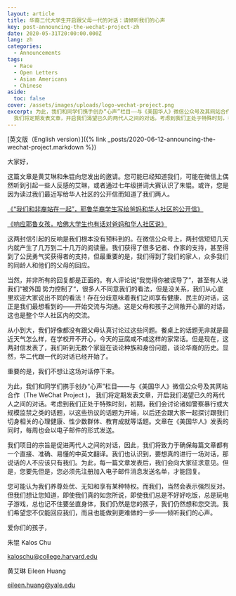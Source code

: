 ```yaml
---
layout: article
title: 华裔二代大学生开启跟父母一代的对话：请倾听我们的心声
key: post-announcing-the-wechat-project-zh
date: 2020-05-31T20:00:00.000Z
lang: zh
categories:
  - Announcements
tags:
  - Race
  - Open Letters
  - Asian Americans
  - Chinese
aside:
  toc: false
cover: /assets/images/uploads/logo-wechat-project.png
excerpt: 为此，我们和同学们携手创办“心声”栏目——与《美国华人》微信公众号及其网站合作（The WeChat Project )，
  我们将定期发表文章，开启我们渴望已久的两代人之间的对话。考虑到我们正处于特殊时刻，初期，我们会讨论诸如警察暴行或大规模监禁之类的话题，以这些热议的话题为开端，以后还会跟大家一起探讨跟我们切身相关的心理健康、性少数群体、教育成就等话题。文章在《美国华人》发表的同时，每周也会以电子邮件的形式发送。
---
```

[英文版（English version）]({% link _posts/2020-06-12-announcing-the-wechat-project.markdown %})

大家好，


这篇文章是黄艾琳和朱锟向您发出的邀请。您可能已经知道我们，可能在微信上偶然听到引起一些人反感的艾琳，或者通过七年级拼词大赛认识了朱锟。或许，您是因为读过我们最近写给华人社区的公开信而知道了我们两人。


[《“我们和非裔站在一起”，耶鲁华裔学生写给爸妈和华人社区的公开信》](https://mp.weixin.qq.com/s?__biz=MjM5NDE1NTc4Nw==&mid=2655647555&idx=1&sn=7d2a7031bec78d247bf8a5283ba043b9&chksm=bd314b278a46c2314ffe528f26711940fb7968967393c1b02fb1f0a87c4411195e0c8b4a780c&scene=21)

[《响应耶鲁女孩，哈佛大学生也有话对爸妈和华人社区说》](https://mp.weixin.qq.com/s?__biz=MjM5NDE1NTc4Nw==&mid=2655647744&idx=1&sn=ae9512c7614f46815801b3a975b5c39f&chksm=bd3144648a46cd72a85bf375dd9ace428df65c85bc2fca63a9c39430903c47745d9ade933084&scene=21)


这两封信引起的反响是我们根本没有预料到的。在微信公众号上，两封信短短几天内就产生了几万到二十几万的阅读量。我们获得了很多记者、作家的支持，甚至得到了公民勇气奖获得者的支持，但最重要的是，我们得到了我们的家人，众多我们的同龄人和他们的父母的回应。


当然，并非所有的回复都是正面的。有人评论说“我觉得你被误导了”，甚至有人说我们“被外国 势力控制了“，很多人不同意我们的看法，但是没关系，我们从心底里欢迎大家说出不同的看法！存在分歧意味着我们之间享有健康、民主的对话，这正是我们最想看到的——开始交流与沟通。这是父母和孩子之间敞开心扉的对话，这也是整个华人社区内的交流。


从小到大，我们好像都没有跟父母认真讨论过这些问题。餐桌上的话题无非就是最近天气怎么样，在学校开不开心，今天的豆腐咸不咸这样的家常话。但是现在，这两封信发表了，我们听到无数个家庭在谈论种族和身份问题，谈论华裔的历史。显然，华二代跟一代的对话已经开始了。


重要的是，我们不想让这场对话停下来。


为此，我们和同学们携手创办“心声”栏目——与《美国华人》微信公众号及其网站合作（The WeChat Project )， 我们将定期发表文章，开启我们渴望已久的两代人之间的对话。考虑到我们正处于特殊时刻，初期，我们会讨论诸如警察暴行或大规模监禁之类的话题，以这些热议的话题为开端，以后还会跟大家一起探讨跟我们切身相关的心理健康、性少数群体、教育成就等话题。文章在《美国华人》发表的同时，每周也会以电子邮件的形式发送。 


我们项目的宗旨是促进两代人之间的对话，因此，我们将致力于确保每篇文章都有一个直接、准确、易懂的中英文翻译。我们也认识到，要想真的进行一场对话，那说话的人不应该只有我们。为此，每一篇文章发表后，我们会向大家征求意见。但是，您要先但是，您必须先注册加入电子邮件消息发送名单，才能回复。


您可能认为我们养尊处优、无知和享有某种特权。而我们，当然会表示强烈反对。但我们想让您知道，即使我们真的如您所说，即使我们总是不好好吃饭，总是玩电子游戏，总也记不住要坐直身体，我们仍然是您的孩子，我们仍然想和您交流。我们希望您不仅能回应我们，而且也能做到更难做的一步——倾听我们的心声。


爱你们的孩子，


朱锟 Kalos Chu 

kaloschu@college.harvard.edu

黄艾琳 Eileen Huang

eileen.huang@yale.edu